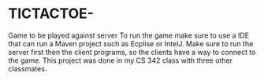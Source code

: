 # TICTACTOE-
Game to be played against server
To run the game make sure to use a IDE that can run a Maven project such as Ecplise or IntelJ.
Make sure to run the server first then the client programs, so the clients have a way to connect to the game.
This project was done in my CS 342 class with three other classmates.
